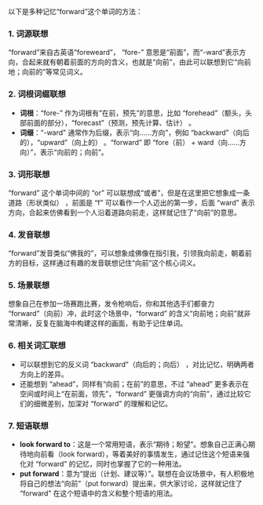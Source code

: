 以下是多种记忆“forward”这个单词的方法：

### 1. 词源联想
“forward”来自古英语“foreweard”， “fore-” 意思是“前面”，而“-ward”表示方向，合起来就有朝着前面的方向的含义，也就是“向前”，由此可以联想到它“向前地；向前的”等常见词义。

### 2. 词根词缀联想
 - **词根**：“fore-” 作为词根有“在前，预先”的意思，比如 “forehead”（额头，头部前面的部分），“forecast”（预测，预先计算、估计） 。
 - **词缀**：“-ward” 通常作为后缀，表示“向……方向”，例如 “backward”（向后的），“upward”（向上的） 。“forward” 即 “fore（前） + ward（向……方向）”，表示“向前的；向前”。 

### 3. 词形联想
“forward” 这个单词中间的 “or” 可以联想成“或者”，但是在这里把它想象成一条道路（形状类似） ，前面是 “f” 可以看作一个人迈出的第一步，后面 “ward” 表示方向，合起来仿佛看到一个人沿着道路向前走，这样就记住了“向前”的意思。 

### 4. 发音联想
“forward”发音类似“佛我的”，可以想象成佛像在指引我，引领我向前走，朝着前方的目标，这样通过有趣的发音联想记住“向前”这个核心词义。 

### 5. 场景联想
想象自己在参加一场赛跑比赛，发令枪响后，你和其他选手们都奋力 “forward”（向前）冲，此时这个场景中，“forward” 的含义“向前地；向前”就非常清晰，反复在脑海中构建这样的画面，有助于记住单词。 

### 6. 相关词汇联想
 - 可以联想到它的反义词 “backward”（向后的；向后） ，对比记忆，明确两者方向上的差异。
 - 还能想到 “ahead”，同样有“向前；在前”的意思，不过 “ahead” 更多表示在空间或时间上“在前面，领先”，“forward” 更强调方向的“向前”，通过比较它们的细微差别，加深对 “forward” 的理解和记忆。 

### 7. 短语联想
 - **look forward to**：这是一个常用短语，表示“期待；盼望”。想象自己正满心期待地向前看（look forward），等着美好的事情发生，通过记住这个短语来强化对 “forward” 的记忆，同时也掌握了它的一种用法。 
 - **put forward**：意为“提出（计划、建议等）”。联想在会议场景中，有人积极地将自己的想法“向前”（put forward）提出来，供大家讨论，这样就记住了 “forward” 在这个短语中的含义和整个短语的用法。 